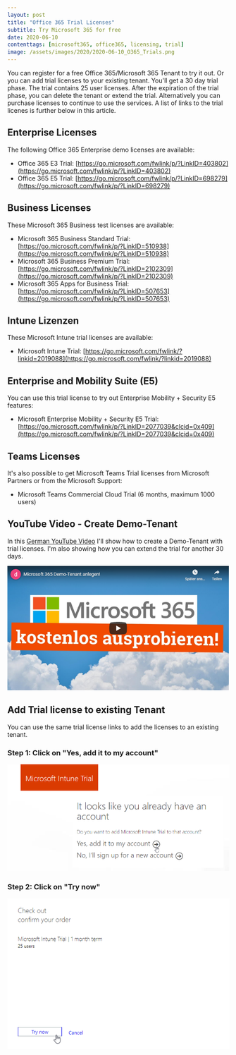 ```yaml
---
layout: post
title: "Office 365 Trial Licenses"
subtitle: Try Microsoft 365 for free
date: 2020-06-10
contenttags: [microsoft365, office365, licensing, trial]
image: /assets/images/2020/2020-06-10_O365_Trials.png
---
```


You can register for a free Office 365/Microsoft 365 Tenant to try it out. Or you can add trial licenses to your existing tenant. You'll get a 30 day trial phase. The trial contains 25 user licenses. After the expiration of the trial phase, you can delete the tenant or extend the trial. Alternatively you can purchase licenses to continue to use the services.
A list of links to the trial licenes is further below in this article.

## Enterprise Licenses

The following Office 365 Enterprise demo licenses are available:

-   Office 365 E3 Trial: [https://go.microsoft.com/fwlink/p/?LinkID=403802](https://go.microsoft.com/fwlink/p/?LinkID=403802)
-   Office 365 E5 Trial: [https://go.microsoft.com/fwlink/p/?LinkID=698279](https://go.microsoft.com/fwlink/p/?LinkID=698279)

## Business Licenses

These Microsoft 365 Business test licenses are available:

-   Microsoft 365 Business Standard Trial: [https://go.microsoft.com/fwlink/p/?LinkID=510938](https://go.microsoft.com/fwlink/p/?LinkID=510938)
-   Microsoft 365 Business Premium Trial: [https://go.microsoft.com/fwlink/p/?LinkID=2102309](https://go.microsoft.com/fwlink/p/?LinkID=2102309)
-   Microsoft 365 Apps for Business Trial: [https://go.microsoft.com/fwlink/p/?LinkID=507653](https://go.microsoft.com/fwlink/p/?LinkID=507653)

## Intune Lizenzen

These Microsoft Intune trial licenses are available:

-   Microsoft Intune Trial: [https://go.microsoft.com/fwlink/?linkid=2019088](https://go.microsoft.com/fwlink/?linkid=2019088)

## Enterprise and Mobility Suite (E5)

You can use this trial license to try out Enterprise Mobility + Security E5 features:

-   Microsoft Enterprise Mobility + Security E5 Trial: [https://go.microsoft.com/fwlink/p/?LinkID=2077039&clcid=0x409](https://go.microsoft.com/fwlink/p/?LinkID=2077039&clcid=0x409)

## Teams Licenses

It's also possible to get Microsoft Teams Trial licenses from Microsoft Partners or from the Microsoft Support:

-   Microsoft Teams Commercial Cloud Trial (6 months, maximum 1000 users)

## YouTube Video - Create Demo-Tenant

In this [German YouTube Video](https://www.youtube.com/watch?v=gCS2RkGWNjA) I'll show how to create a Demo-Tenant with trial licenses. I'm also showing how you can extend the trial for another 30 days.

[![Microsoft 365 Demo-Tenant anlegen! (YouTube)](/assets/images/2020/2020-07-28_yt_M365_ausprobieren.png "Microsoft 365 Demo-Tenant anlegen! (YouTube)")](https://www.youtube.com/watch?v=gCS2RkGWNjA)

## Add Trial license to existing Tenant

You can use the same trial license links to add the licenses to an existing tenant.

### Step 1: Click on "Yes, add it to my account"

![Add Microsoft 365 Trial license to existing Tenant (1)](/assets/images/2020/2020-07-28_IntuneTrial_1.png "Add Microsoft 365 Trial license to existing Tenant (1)")

### Step 2: Click on "Try now"

![Add Microsoft 365 Trial license to existing Tenant (2)](/assets/images/2020/2020-07-28_IntuneTrial_2.png "Add Microsoft 365 Trial license to existing Tenant (2)")
